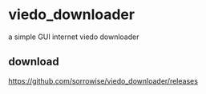 # viedo_downloader
a simple GUI internet viedo downloader

## download
https://github.com/sorrowise/viedo_downloader/releases




